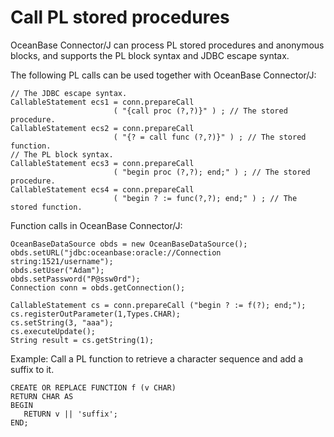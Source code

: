 Call PL stored procedures 
==============================================

OceanBase Connector/J can process PL stored procedures and anonymous blocks, and supports the PL block syntax and JDBC escape syntax. 

The following PL calls can be used together with OceanBase Connector/J:

```unknow
// The JDBC escape syntax.
CallableStatement ecs1 = conn.prepareCall
                       ( "{call proc (?,?)}" ) ; // The stored procedure.
CallableStatement ecs2 = conn.prepareCall
                       ( "{? = call func (?,?)}" ) ; // The stored function.
// The PL block syntax.
CallableStatement ecs3 = conn.prepareCall
                       ( "begin proc (?,?); end;" ) ; // The stored procedure.
CallableStatement ecs4 = conn.prepareCall
                       ( "begin ? := func(?,?); end;" ) ; // The stored function.
```



Function calls in OceanBase Connector/J:

```unknow
OceanBaseDataSource obds = new OceanBaseDataSource();
obds.setURL("jdbc:oceanbase:oracle://Connection string:1521/username");
obds.setUser("Adam");
obds.setPassword("P@ssw0rd");
Connection conn = obds.getConnection();

CallableStatement cs = conn.prepareCall ("begin ? := f(?); end;");
cs.registerOutParameter(1,Types.CHAR);
cs.setString(3, "aaa");
cs.executeUpdate();
String result = cs.getString(1);
```



Example: Call a PL function to retrieve a character sequence and add a suffix to it. 

```unknow
CREATE OR REPLACE FUNCTION f (v CHAR)
RETURN CHAR AS
BEGIN
   RETURN v || 'suffix';
END;
```


